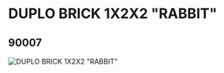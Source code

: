 # DUPLO BRICK 1X2X2 "RABBIT"
## 90007
![DUPLO BRICK 1X2X2 "RABBIT"](https://lc-www-live-s.legocdn.com/media/bricks/5/2/4582268.jpg)